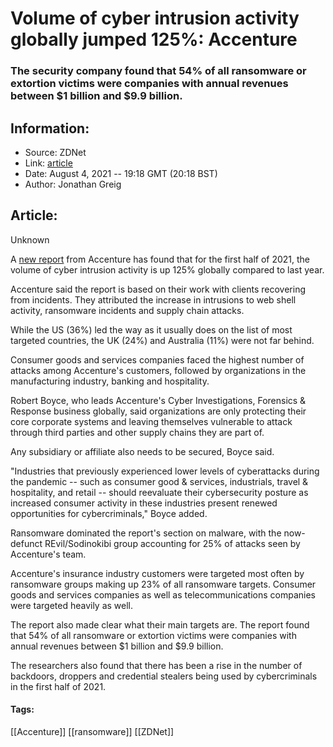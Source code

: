 # Volume of cyber intrusion activity globally jumped 125%: Accenture
### The security company found that 54% of all ransomware or extortion victims were companies with annual revenues between $1 billion and $9.9 billion.

## Information:
+ Source: ZDNet
+ Link: [article](https://www.zdnet.com/article/volume-of-cyber-intrusion-activity-globally-jumped-125-accenture/)
+ Date: August 4, 2021 -- 19:18 GMT (20:18 BST)
+ Author: Jonathan Greig


## Article:
Unknown

A [new report](https://www.accenture.com/us-en/blogs/security/triple-digit-increase-cyberattacks) from Accenture has found that for the first half of 2021, the volume of cyber intrusion activity is up 125% globally compared to last year.

Accenture said the report is based on their work with clients recovering from incidents. They attributed the increase in intrusions to web shell activity, ransomware incidents and supply chain attacks. 

While the US (36%) led the way as it usually does on the list of most targeted countries, the UK (24%) and Australia (11%) were not far behind.

Consumer goods and services companies faced the highest number of attacks among Accenture's customers, followed by organizations in the manufacturing industry, banking and hospitality. 

Robert Boyce, who leads Accenture's Cyber Investigations, Forensics & Response business globally, said organizations are only protecting their core corporate systems and leaving themselves vulnerable to attack through third parties and other supply chains they are part of. 

Any subsidiary or affiliate also needs to be secured, Boyce said. 

"Industries that previously experienced lower levels of cyberattacks during the pandemic -- such as consumer good & services, industrials, travel & hospitality, and retail -- should reevaluate their cybersecurity posture as increased consumer activity in these industries present renewed opportunities for cybercriminals," Boyce added. 






Ransomware dominated the report's section on malware, with the now-defunct REvil/Sodinokibi group accounting for 25% of attacks seen by Accenture's team. 

Accenture's insurance industry customers were targeted most often by ransomware groups making up 23% of all ransomware targets. Consumer goods and services companies as well as telecommunications companies were targeted heavily as well. 

The report also made clear what their main targets are. The report found that 54% of all ransomware or extortion victims were companies with annual revenues between $1 billion and $9.9 billion.

The researchers also found that there has been a rise in the number of backdoors, droppers and credential stealers being used by cybercriminals in the first half of 2021. 





#### Tags:
[[Accenture]] [[ransomware]] [[ZDNet]]
